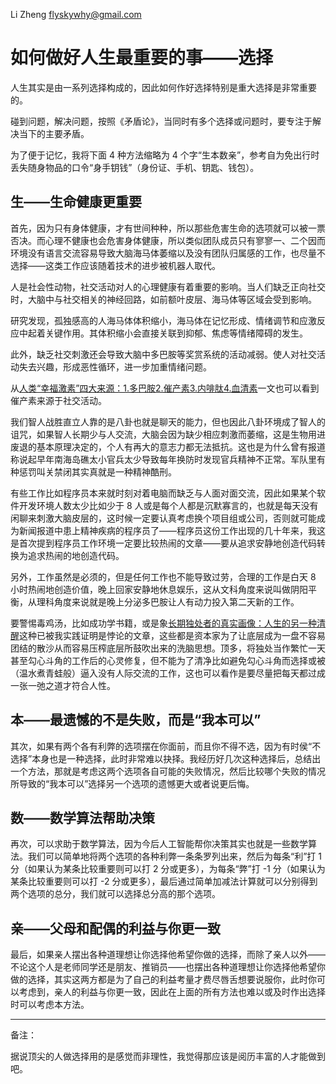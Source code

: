 Li Zheng <flyskywhy@gmail.com>


# 如何做好人生最重要的事——选择

人生其实是由一系列选择构成的，因此如何作好选择特别是重大选择是非常重要的。

碰到问题，解决问题，按照《矛盾论》，当同时有多个选择或问题时，要专注于解决当下的主要矛盾。

为了便于记忆，我将下面 4 种方法缩略为 4 个字“生本数亲”，参考自为免出行时丢失随身物品的口令“身手钥钱”（身份证、手机、钥匙、钱包）。

## 生——生命健康更重要

首先，因为只有身体健康，才有世间种种，所以那些危害生命的选项就可以被一票否决。而心理不健康也会危害身体健康，所以类似团队成员只有寥寥一、二个因而环境没有语言交流容易导致大脑海马体萎缩以及没有团队归属感的工作，也尽量不选择——这类工作应该随着技术的进步被机器人取代。

人是社会性动物，社交活动对人的心理健康有着重要的影响。当人们缺乏正向社交时，大脑中与社交相关的神经回路，如前额叶皮层、海马体等区域会受到影响。

研究发现，孤独感高的人海马体体积缩小，海马体在记忆形成、情绪调节和应激反应中起着关键作用。其体积缩小会直接关联到抑郁、焦虑等情绪障碍的发生。

此外，缺乏社交刺激还会导致大脑中多巴胺等奖赏系统的活动减弱。使人对社交活动失去兴趣，形成恶性循环，进一步加重情绪问题。

从[人类“幸福激素”四大来源：1.多巴胺2.催产素3.内啡肽4.血清素](https://mparticle.uc.cn/article.html?btifl=100&app=uc-iflow&title_type=1&wm_id=a9f7cbf8b07c4fe08ecf6b9a58f1c01f&wm_cid=687669063259798528&pagetype=share&client=&uc_share_depth=1&uc_param_str=frdnsnpfvepcntnwprdssskt)一文也可以看到催产素来源于社交活动。

我们智人战胜直立人靠的是八卦也就是聊天的能力，但也因此八卦环境成了智人的诅咒，如果智人长期少与人交流，大脑会因为缺少相应刺激而萎缩，这是生物用进废退的基本原理决定的，个人有再大的意志力都无法抵抗。这也是为什么曾有报道称说起早年南海岛礁太小官兵太少导致每年换防时发现官兵精神不正常。军队里有种惩罚叫关禁闭其实真就是一种精神酷刑。

有些工作比如程序员本来就时刻对着电脑而缺乏与人面对面交流，因此如果某个软件开发环境人数太少比如少于 8 人或是每个人都是沉默寡言的，也就是每天没有闲聊来刺激大脑皮层的，这时候一定要认真考虑换个项目组或公司，否则就可能成为新闻报道中患上精神疾病的程序员了——程序员这份工作出现的几十年来，我这是首次提到程序员工作环境一定要比较热闹的文章——要从追求安静地创造代码转换为追求热闹的地创造代码。

另外，工作虽然是必须的，但是任何工作也不能导致过劳，合理的工作是白天 8 小时热闹地创造价值，晚上回家安静地休息娱乐，这从文科角度来说叫做阴阳平衡，从理科角度来说就是晚上分泌多巴胺让人有动力投入第二天新的工作。

要警惕毒鸡汤，比如成功学书籍，或是象[长期独处者的真实画像：人生的另一种清醒](https://m.toutiao.com/article/7482595793610834459)这种已被我实践证明是悖论的文章，这些都是资本家为了让底层成为一盘不容易团结的散沙从而容易压榨底层所鼓吹出来的洗脑思想。顶多，将独处当作繁忙一天甚至勾心斗角的工作后的心灵修复，但不能为了清净比如避免勾心斗角而选择或被（温水煮青蛙般）逼入没有人际交流的工作，这也可以看作是要尽量把每天都过成一张一弛之道才符合人性。

## 本——最遗憾的不是失败，而是“我本可以”

其次，如果有两个各有利弊的选项摆在你面前，而且你不得不选，因为有时侯“不选择”本身也是一种选择，此时非常难以抉择。我经历好几次这种选择后，总结出一个方法，那就是考虑这两个选项各自可能的失败情况，然后比较哪个失败的情况所导致的“我本可以”选择另一个选项的遗憾更大或者说更后悔。

## 数——数学算法帮助决策

再次，可以求助于数学算法，因为今后人工智能帮你决策其实也就是一些数学算法。我们可以简单地将两个选项的各种利弊一条条罗列出来，然后为每条“利”打 1 分（如果认为某条比较重要则可以打 2 分或更多），为每条“弊”打 -1 分（如果认为某条比较重要则可以打 -2 分或更多），最后通过简单加减法计算就可以分别得到两个选项的总分，我们就可以选择总分高的那个选项。

## 亲——父母和配偶的利益与你更一致

最后，如果亲人摆出各种道理想让你选择他希望你做的选择，而除了亲人以外——不论这个人是老师同学还是朋友、推销员——也摆出各种道理想让你选择他希望你做的选择，其实这两方都是为了自己的利益考量才费尽唇舌想要说服你，此时你可以考虑到，亲人的利益与你更一致，因此在上面的所有方法也难以或及时作出选择时可以考虑本方法。

-------

备注：

据说顶尖的人做选择用的是感觉而非理性，我觉得那应该是阅历丰富的人才能做到吧。
